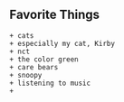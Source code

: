 ## Favorite Things ##
    + cats 
    + especially my cat, Kirby
    + nct
    + the color green
    + care bears
    + snoopy
    + listening to music
    + 